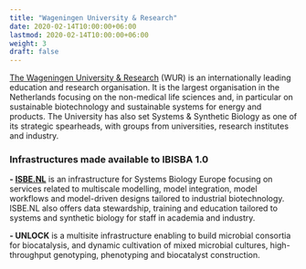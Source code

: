```yaml
---
title: "Wageningen University & Research"
date: 2020-02-14T10:00:00+06:00
lastmod: 2020-02-14T10:00:00+06:00
weight: 3
draft: false
---
```


[The Wageningen University & Research](https://www.wur.nl/en.htm) (WUR) is an internationally leading education and research organisation. It is the largest organisation in the Netherlands focusing on the non-medical life sciences and, in particular on sustainable biotechnology and sustainable systems for energy and products. The University has also set Systems & Synthetic Biology as one of its strategic spearheads, with groups from universities, research institutes and industry.

### Infrastructures made available to IBISBA 1.0

**- [ISBE.NL](http://isbe.nl/)** is an infrastructure for Systems Biology Europe focusing on services related to multiscale modelling, model integration, model workflows and model-driven designs tailored to industrial biotechnology. ISBE.NL also offers data stewardship, training and education tailored to systems and synthetic biology for staff in academia and industry.

**- UNLOCK** is a multisite infrastructure enabling to build microbial consortia for biocatalysis, and dynamic cultivation of mixed microbial cultures, high-throughput genotyping, phenotyping and biocatalyst construction.
